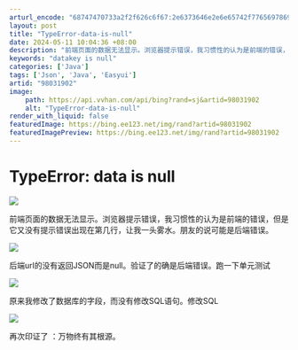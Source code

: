 ```yaml
---
arturl_encode: "68747470733a2f2f626c6f67:2e6373646e2e6e65742f77656978696e5f3432323039343430:2f61727469636c652f64657461696c732f3938303331393032"
layout: post
title: "TypeError-data-is-null"
date: 2024-05-11 10:04:36 +08:00
description: "前端页面的数据无法显示。浏览器提示错误，我习惯性的认为是前端的错误，但是它又没有提示错误出现在第几行"
keywords: "datakey is null"
categories: ['Java']
tags: ['Json', 'Java', 'Easyui']
artid: "98031902"
image:
    path: https://api.vvhan.com/api/bing?rand=sj&artid=98031902
    alt: "TypeError-data-is-null"
render_with_liquid: false
featuredImage: https://bing.ee123.net/img/rand?artid=98031902
featuredImagePreview: https://bing.ee123.net/img/rand?artid=98031902
---
```


# TypeError: data is null

![](https://i-blog.csdnimg.cn/blog_migrate/5a9880da404c6e9bb592bb27cc50777f.png)

前端页面的数据无法显示。浏览器提示错误，我习惯性的认为是前端的错误，但是它又没有提示错误出现在第几行，让我一头雾水。朋友的说可能是后端错误。

![](https://i-blog.csdnimg.cn/blog_migrate/8df973bd8c9612af55f9a88f7efa1258.png)

后端url的没有返回JSON而是null。验证了的确是后端错误。跑一下单元测试

![](https://i-blog.csdnimg.cn/blog_migrate/07df8770d68043f45254f754d8ab0caa.png)

原来我修改了数据库的字段，而没有修改SQL语句。修改SQL

![](https://i-blog.csdnimg.cn/blog_migrate/8a11462ccdb73f490e678660460d46ce.png)

再次印证了 ：万物终有其根源。